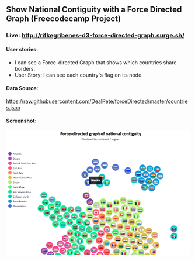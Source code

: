 ## Show National Contiguity with a Force Directed Graph (Freecodecamp Project)

### Live: http://rifkegribenes-d3-force-directed-graph.surge.sh/

#### User stories:

* I can see a Force-directed Graph that shows which countries share borders.
* User Story: I can see each country's flag on its node.

#### Data Source:

<https://raw.githubusercontent.com/DealPete/forceDirected/master/countries.json>

#### Screenshot:

![force directed graph (screenshot)](https://raw.githubusercontent.com/rifkegribenes/d3-force-directed-graph/master/Screen%20Shot%202018-01-15%20at%203.57.01%20PM.png)
